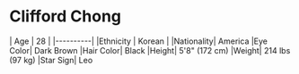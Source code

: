 # Clifford Chong

 | Age | 28 |
 |----------|
 |Ethnicity | Korean |
|Nationality| America
|Eye Color| Dark Brown
|Hair Color| Black
|Height| 5'8" (172 cm)
|Weight| 214 lbs (97 kg)
|Star Sign| Leo</li>

